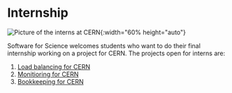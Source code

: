 # Internship


![Picture of the interns at CERN]({{site.baseurl}}/images/interns.jpeg){:width="60% height="auto"}

Software for Science welcomes students who want to do their final internship working on a project for CERN. The projects open for interns are:


1. [Load balancing for CERN]({{site.baseurl}}/projects/LoadbalancingCern) 
2. [Monitioring for CERN]({{site.baseurl}}/projects/MonitoringCern)
3. [Bookkeeping for CERN]({{site.baseurl}}/projects/BookkeepingCern)
